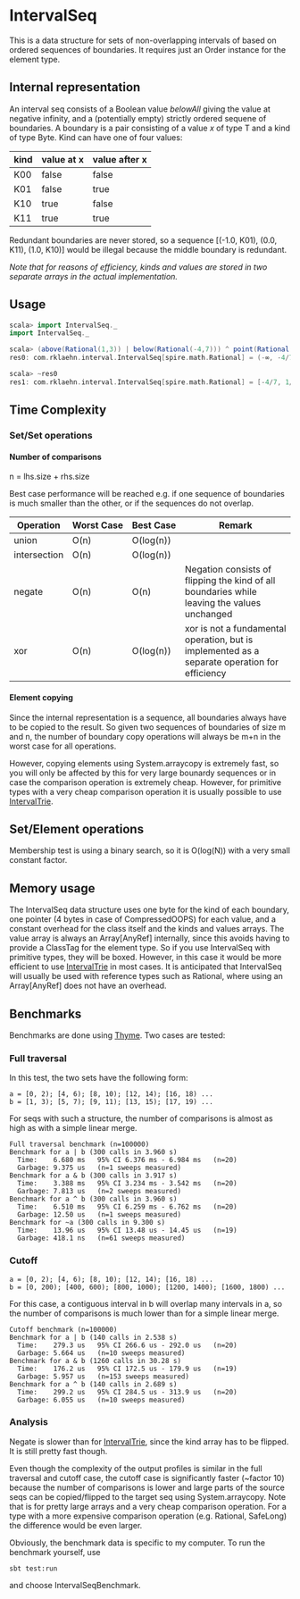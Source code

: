 # IntervalSeq

This is a data structure for sets of non-overlapping intervals of based on ordered sequences of boundaries. It requires just an Order instance for the element type. 

## Internal representation

An interval seq consists of a Boolean value *belowAll* giving the value at negative infinity, and a (potentially empty) strictly ordered sequene of boundaries. A boundary is a pair consisting of a value *x* of type T and a kind of type Byte. Kind can have one of four values: 

|kind|value at x|value after x|
|----|----------|-------------|
| K00|     false|        false|
| K01|     false|         true|
| K10|      true|        false|
| K11|      true|         true|

Redundant boundaries are never stored, so a sequence [(-1.0, K01), (0.0, K11), (1.0, K10)] would be illegal because the middle boundary is redundant.

*Note that for reasons of efficiency, kinds and values are stored in two separate arrays in the actual implementation.*

## Usage

```scala
scala> import IntervalSeq._
import IntervalSeq._

scala> (above(Rational(1,3)) | below(Rational(-4,7))) ^ point(Rational(17,5))
res0: com.rklaehn.interval.IntervalSeq[spire.math.Rational] = (-∞, -4/7);(1/3, 17/5);(17/5, ∞)

scala> ~res0
res1: com.rklaehn.interval.IntervalSeq[spire.math.Rational] = [-4/7, 1/3];[17/5]
```

## Time Complexity

### Set/Set operations

#### Number of comparisons

n = lhs.size + rhs.size

Best case performance will be reached e.g. if one sequence of boundaries is much smaller than the other, or if the sequences do not overlap.

|Operation|Worst&nbsp;Case|Best&nbsp;Case|Remark|
|---|---|---|---|
|union|O(n)|O(log(n))||
|intersection|O(n)|O(log(n))||
|negate|O(n)|O(n)|Negation consists of flipping the kind of all boundaries while leaving the values unchanged|
|xor|O(n)|O(log(n))|xor is not a fundamental operation, but is implemented as a separate operation for efficiency|

#### Element copying

Since the internal representation is a sequence, all boundaries always have to be copied to the result. So given two sequences of boundaries of size m and n, the number of boundary copy operations will always be m+n in the worst case for all operations.

However, copying elements using System.arraycopy is extremely fast, so you will only be affected by this for very large bounardy sequences or in case the comparison operation is extremely cheap. However, for primitive types with a very cheap comparison operation it is usually possible to use [IntervalTrie](IntervalTrie.md).


## Set/Element operations

Membership test is using a binary search, so it is O(log(N)) with a very small constant factor.

## Memory usage

The IntervalSeq data structure uses one byte for the kind of each boundary, one pointer (4 bytes in case of CompressedOOPS) for each value, and a constant overhead for the class itself and the kinds and values arrays. The value array is always an Array[AnyRef] internally, since this avoids having to provide a ClassTag for the element type. So if you use IntervalSeq with primitive types, they will be boxed. However, in this case it would be more efficient to use [IntervalTrie](IntervalTrie.md) in most cases. It is anticipated that IntervalSeq will usually be used with reference types such as Rational, where using an Array[AnyRef] does not have an overhead.

## Benchmarks

Benchmarks are done using [Thyme](https://github.com/Ichoran/thyme). Two cases are tested:
### Full traversal

In this test, the two sets have the following form:

```
a = [0, 2); [4, 6); [8, 10); [12, 14); [16, 18) ...
b = [1, 3); [5, 7); [9, 11); [13, 15); [17, 19) ...
```

For seqs with such a structure, the number of comparisons is almost as high as with a simple linear merge. 

```
Full traversal benchmark (n=100000)
Benchmark for a | b (300 calls in 3.960 s)
  Time:    6.680 ms   95% CI 6.376 ms - 6.984 ms   (n=20)
  Garbage: 9.375 us   (n=1 sweeps measured)
Benchmark for a & b (300 calls in 3.917 s)
  Time:    3.388 ms   95% CI 3.234 ms - 3.542 ms   (n=20)
  Garbage: 7.813 us   (n=2 sweeps measured)
Benchmark for a ^ b (300 calls in 3.960 s)
  Time:    6.510 ms   95% CI 6.259 ms - 6.762 ms   (n=20)
  Garbage: 12.50 us   (n=1 sweeps measured)
Benchmark for ~a (300 calls in 9.300 s)
  Time:    13.96 us   95% CI 13.48 us - 14.45 us   (n=19)
  Garbage: 418.1 ns   (n=61 sweeps measured)
```

### Cutoff

```
a = [0, 2); [4, 6); [8, 10); [12, 14); [16, 18) ...
b = [0, 200); [400, 600); [800, 1000); [1200, 1400); [1600, 1800) ...
```

For this case, a contiguous interval in b will overlap many intervals in a, so the number of comparisons is much lower than for a simple linear merge.

```
Cutoff benchmark (n=100000)
Benchmark for a | b (140 calls in 2.538 s)
  Time:    279.3 us   95% CI 266.6 us - 292.0 us   (n=20)
  Garbage: 5.664 us   (n=10 sweeps measured)
Benchmark for a & b (1260 calls in 30.28 s)
  Time:    176.2 us   95% CI 172.5 us - 179.9 us   (n=19)
  Garbage: 5.957 us   (n=153 sweeps measured)
Benchmark for a ^ b (140 calls in 2.689 s)
  Time:    299.2 us   95% CI 284.5 us - 313.9 us   (n=20)
  Garbage: 6.055 us   (n=10 sweeps measured)
```

### Analysis

Negate is slower than for [IntervalTrie](IntervalTrie.md), since the kind array has to be flipped. It is still pretty fast though. 

Even though the complexity of the output profiles is similar in the full traversal and cutoff case, the cutoff case is significantly faster (~factor 10) because the number of comparisons is lower and large parts of the source seqs can be copied/flipped to the target seq using System.arraycopy. Note that is for pretty large arrays and a very cheap comparison operation. For a type with a more expensive comparison operation (e.g. Rational, SafeLong) the difference would be even larger.

Obviously, the benchmark data is specific to my computer. To run the benchmark yourself, use
```
sbt test:run
```
and choose IntervalSeqBenchmark.
